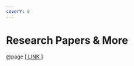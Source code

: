 ```yaml
---
coverY: 0
---
```


# Research Papers & More

@page [\[ LINK \]](https://planqk.de/veroeffentlichungen/)
